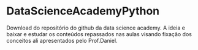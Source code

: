 # DataScienceAcademyPython
Download do repositório do github da data science academy.
A ideia e baixar e estudar os conteúdos repassados nas aulas visando fixação dos conceitos ali apresentados pelo Prof.Daniel.
